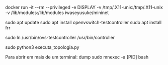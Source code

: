 docker run -it --rm --privileged -e DISPLAY              -v /tmp/.X11-unix:/tmp/.X11-unix              -v /lib/modules:/lib/modules              iwaseyusuke/mininet

sudo apt update
sudo apt install openvswitch-testcontroller
sudo apt install frr

sudo ln /usr/bin/ovs-testcontroller /usr/bin/controller

sudo python3 executa_topologia.py


Para abrir em mais de um terminal:
dump
sudo mnexec -a [PID] bash
